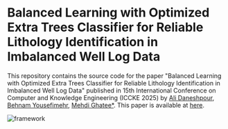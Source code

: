 # Balanced Learning with Optimized Extra Trees Classifier for Reliable Lithology Identification in Imbalanced Well Log Data

This repository contains the source code for the paper "Balanced Learning with Optimized Extra Trees Classifier for Reliable Lithology Identification in Imbalanced Well Log Data" published in 15th International Conference on Computer and Knowledge Engineering (ICCKE 2025) by [Ali Daneshpour](https://scholar.google.com/citations?hl=en&user=ElqQdEUAAAAJ), [Behnam Yousefimehr](https://scholar.google.com/citations?user=hGwu7KAAAAAJ&hl=en), [Mehdi Ghatee*](https://scholar.google.com/citations?user=b7lfEJwAAAAJ&hl=en). This paper is available at [here](https://ieeexplore.ieee.org/abstract/document/10319392/).

![framework](assests/Framework.PNG)
